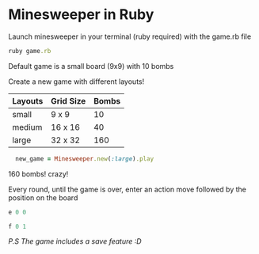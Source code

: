 # Minesweeper in Ruby

Launch minesweeper in your terminal (ruby required) with the game.rb file

```ruby
ruby game.rb
```

Default game is a small board (9x9) with 10 bombs

Create a new game with different layouts!

| **Layouts** | **Grid Size** | **Bombs** |
| ----------- | ------------- | --------- |
| small       | 9 x 9         | 10        |
| medium      | 16 x 16       | 40        |
| large       | 32 x 32       | 160       |

```ruby
  new_game = Minesweeper.new(:large).play
```

160 bombs! crazy!

Every round, until the game is over, enter an action move followed by the position on the board

```ruby
e 0 0
```

```ruby
f 0 1
```

_P.S The game includes a save feature :D_
